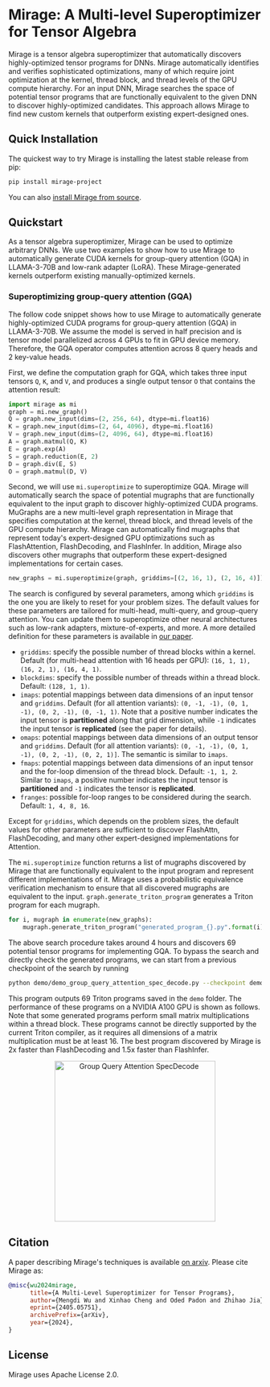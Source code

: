 # Mirage: A Multi-level Superoptimizer for Tensor Algebra

Mirage is a tensor algebra superoptimizer that automatically discovers highly-optimized tensor programs for DNNs. Mirage automatically identifies and verifies sophisticated optimizations, many of which require joint optimization at the kernel, thread block, and thread levels of the GPU compute hierarchy. For an input DNN, Mirage searches the space of potential tensor programs that are functionally equivalent to the given DNN to discover highly-optimized candidates. This approach allows Mirage to find new custom kernels that outperform existing expert-designed ones. 

## Quick Installation

The quickest way to try Mirage is installing the latest stable release from pip:
```bash
pip install mirage-project
```
You can also [install Mirage from source](INSTALL.md).

## Quickstart

As a tensor algebra superoptimizer, Mirage can be used to optimize arbitrary DNNs. We use two examples to show how to use Mirage to automatically generate CUDA kernels for group-query attention (GQA) in LLAMA-3-70B and low-rank adapter (LoRA). These Mirage-generated kernels outperform existing manually-optimized kernels.

### Superoptimizing group-query attention (GQA)

The follow code snippet shows how to use Mirage to automatically generate highly-optimized CUDA programs for group-query attention (GQA) in LLAMA-3-70B. We assume the model is served in half precision and is tensor model parallelized across 4 GPUs to fit in GPU device memory. Therefore, the GQA operator computes attention across 8 query heads and 2 key-value heads.

First, we define the computation graph for GQA, which takes three input tensors `Q`, `K`, and `V`, and produces a single output tensor `O` that contains the attention result:

```python
import mirage as mi
graph = mi.new_graph()
Q = graph.new_input(dims=(2, 256, 64), dtype=mi.float16)
K = graph.new_input(dims=(2, 64, 4096), dtype=mi.float16)
V = graph.new_input(dims=(2, 4096, 64), dtype=mi.float16)
A = graph.matmul(Q, K)
E = graph.exp(A)
S = graph.reduction(E, 2)
D = graph.div(E, S)
O = graph.matmul(D, V)
```

Second, we will use `mi.superoptimize` to superoptimize GQA. Mirage will automatically search the space of potential mugraphs that are functionally equivalent to the input graph to discover highly-optimized CUDA programs. MuGraphs are a new multi-level graph representation in Mirage that specifies computation at the kernel, thread block, and thread levels of the GPU compute hierarchy. Mirage can automatically find mugraphs that represent today's expert-designed GPU optimizations such as FlashAttention, FlashDecoding, and FlashInfer. In addition, Mirage also discovers other mugraphs that outperform these expert-designed implementations for certain cases.

```python
new_graphs = mi.superoptimize(graph, griddims=[(2, 16, 1), (2, 16, 4)])
```
The search is configured by several parameters, among which `griddims` is the one you are likely to reset for your problem sizes. The default values for these parameters are tailored for multi-head, multi-query, and group-query attention. You can update them to superoptimize other neural architectures such as low-rank adapters, mixture-of-experts, and more. A more detailed definition for these parameters is available in [our paper](#citation).

* `griddims`: specify the possible number of thread blocks within a kernel. Default (for multi-head attention with 16 heads per GPU): `(16, 1, 1), (16, 2, 1), (16, 4, 1)`.
* `blockdims`: specify the possible number of threads within a thread block. Default: `(128, 1, 1)`.
* `imaps`: potential mappings between data dimensions of an input tensor and `griddims`. Default (for all attention variants): `(0, -1, -1), (0, 1, -1), (0, 2, -1), (0, -1, 1)`. Note that a positive number indicates the input tensor is **partitioned** along that grid dimension, while `-1` indicates the input tensor is **replicated** (see the paper for details).
* `omaps`: potential mappings between data dimensions of an output tensor and `griddims`. Default (for all attention variants): `(0, -1, -1), (0, 1, -1), (0, 2, -1), (0, 2, 1)]`. The semantic is similar to `imaps`.
* `fmaps`: potential mappings between data dimensions of an input tensor and the for-loop dimension of the thread block. Default: `-1, 1, 2`. Similar to `imaps`, a positive number indicates the input tensor is **partitioned** and `-1` indicates the tensor is **replicated**.
* `franges`: possible for-loop ranges to be considered during the search. Default: `1, 4, 8, 16`.

Except for `griddims`, which depends on the problem sizes, the default values for other parameters are sufficient to discover FlashAttn, FlashDecoding, and many other expert-designed implementations for Attention.

The `mi.superoptimize` function returns a list of mugraphs discovered by Mirage that are functionally equivalent to the input program and represent different implementations of it. Mirage uses a probabilistic equivalence verification mechanism to ensure that all discovered mugraphs are equivalent to the input. `graph.generate_triton_program` generates a Triton program for each mugraph.

```python
for i, mugraph in enumerate(new_graphs):
    mugraph.generate_triton_program("generated_program_{}.py".format(i))
```

The above search procedure takes around 4 hours and discovers 69 potential tensor programs for implementing GQA. To bypass the search and directly check the generated programs, we can start from a previous checkpoint of the search by running
```bash
python demo/demo_group_query_attention_spec_decode.py --checkpoint demo/checkpoint_group_query_attn_spec_decode.json
```
This program outputs 69 Triton programs saved in the `demo` folder. The performance of these programs on a NVIDIA A100 GPU is shown as follows. Note that some generated programs perform small matrix multiplications within a thread block. These programs cannot be directly supported by the current Triton compiler, as it requires all dimensions of a matrix multiplication must be at least 16. The best program discovered by Mirage is 2x faster than FlashDecoding and 1.5x faster than FlashInfer.

<p align="center">
<img src="img/group_query_attnetion_spec_decode.png?raw=true" alt="Group Query Attention SpecDecode" height="320"/>
</p>

## Citation
A paper describing Mirage's techniques is available [on arxiv](https://arxiv.org/abs/2405.05751). Please cite Mirage as:

``` bibtex
@misc{wu2024mirage,
      title={A Multi-Level Superoptimizer for Tensor Programs}, 
      author={Mengdi Wu and Xinhao Cheng and Oded Padon and Zhihao Jia},
      eprint={2405.05751},
      archivePrefix={arXiv},
      year={2024},
}
```

## License
Mirage uses Apache License 2.0.

